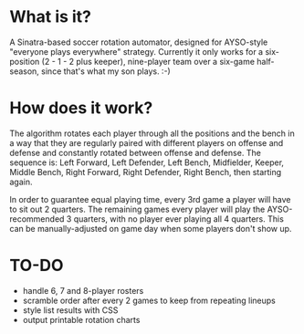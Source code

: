 # What is it? #
A Sinatra-based soccer rotation automator, designed for AYSO-style "everyone plays everywhere" strategy. Currently it only works for a six-position (2 - 1 - 2 plus keeper), nine-player team over a six-game half-season, since that's what my son plays. :-)

# How does it work? #
The algorithm rotates each player through all the positions and the bench in a way that they are regularly paired with different players on offense and defense and constantly rotated between offense and defense. The sequence is: Left Forward, Left Defender, Left Bench, Midfielder, Keeper, Middle Bench, Right Forward, Right Defender, Right Bench, then starting again.

In order to guarantee equal playing time, every 3rd game a player will have to sit out 2 quarters. The remaining games every player will play the AYSO-recommended 3 quarters, with no player ever playing all 4 quarters. This can be manually-adjusted on game day when some players don't show up.

# TO-DO #
* handle 6, 7 and 8-player rosters
* scramble order after every 2 games to keep from repeating lineups
* style list results with CSS
* output printable rotation charts
